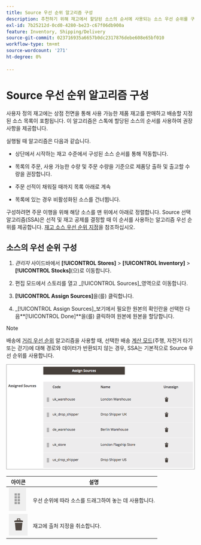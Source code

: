 ```yaml
---
title: Source 우선 순위 알고리즘 구성
description: 추천하기 위해 재고에서 할당된 소스의 순서에 사용되는 소스 우선 순위를 구성하는 방법에 대해 알아보십시오.
exl-id: 7b25212d-0cd0-4280-be23-c67f06db900a
feature: Inventory, Shipping/Delivery
source-git-commit: 023716935a6657b0dc2317876debe608e65bf010
workflow-type: tm+mt
source-wordcount: '271'
ht-degree: 0%

---
```


# Source 우선 순위 알고리즘 구성

사용자 정의 재고에는 상점 전면을 통해 사용 가능한 제품 재고를 판매하고 배송할 지정된 소스 목록이 포함됩니다. 이 알고리즘은 스톡에 할당된 소스의 순서를 사용하여 권장 사항을 제공합니다.

실행될 때 알고리즘은 다음과 같습니다.

- 상단에서 시작하는 재고 수준에서 구성된 소스 순서를 통해 작동합니다.

- 목록의 주문, 사용 가능한 수량 및 주문 수량을 기준으로 제품당 출하 및 출고할 수량을 권장합니다.

- 주문 선적이 채워질 때까지 목록 아래로 계속

- 목록에 있는 경우 비활성화된 소스를 건너뜁니다.

구성하려면 주문 이행을 위해 해당 소스를 맨 위에서 아래로 정렬합니다. Source 선택 알고리즘(SSA)은 선적 및 재고 공제를 결정할 때 이 순서를 사용하는 알고리즘 우선 순위를 제공합니다. [재고 소스 우선 순위 지정](stocks-prioritize-sources.md)을 참조하십시오.

## 소스의 우선 순위 구성

1. _관리자_ 사이드바에서 **[!UICONTROL Stores]** > **[!UICONTROL Inventory]** > **[!UICONTROL Stocks]**(으)로 이동합니다.

1. 편집 모드에서 스토리를 열고 _[!UICONTROL Sources]_영역으로 이동합니다.

1. **[!UICONTROL Assign Sources]**&#x200B;을(를) 클릭합니다.

1. _[!UICONTROL Assign Sources]_보기에서 필요한 원본의 확인란을 선택한 다음&#x200B;**[!UICONTROL Done]**을(를) 클릭하여 원본에 원본을 할당합니다.

>[!NOTE]
>
>배송에 [거리 우선 순위](distance-priority-algorithm.md) 알고리즘을 사용할 때, 선택한 배송 [계산 모드](distance-priority-algorithm.md)(주행, 자전거 타기 또는 걷기)에 대해 경로와 데이터가 반환되지 않는 경우, SSA는 기본적으로 Source 우선 순위를 사용합니다.

![우선 순위 지정 후 Source 순서](assets/inventory-stock-priority-after.png)

| 아이콘 | 설명 |
|----------------------------------------------|----------------------------------------------------------------|
| ![우선 순위를 설정할 아이콘을 끌어서 놓기](assets/icon-drag-and-drop-action.png) | 우선 순위에 따라 소스를 드래그하여 놓는 데 사용합니다. |
| ![소스 할당을 취소하려면 아이콘을 클릭합니다](assets/icon-delete-action.png) | 재고에 출처 지정을 취소합니다. |

